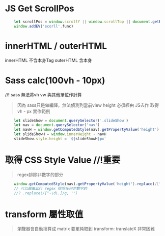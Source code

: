 # JS Get ScrollPos
```js
    let scrollPos = window.scrollY || window.scrollTop || document.getElementsByTagName('html')[0].scrollTop
    window.addEV('scorll',func)
```

# innerHTML / outerHTML
innerHTML 不含本身Tag
outerHTML 含本身

# Sass calc(100vh - 10px)
//! sass 無法將vh vw 與其他單位作計算
> 因為 sass只是做編譯，無法偵測到當前view height
> 必須經由 JS去作 取得 vh - px
> 實作範例
```js
    let slideShow = document.querySelector('.slideShow')
    let nav = document.querySelector('nav')
    let navH = window.getComputedStyle(nav).getPropertyValue('height').replace(/[^-\d\.]/g, '')
    let slideShowH = window.innerHeight - navH
    slideShow.style.height = `${slideShowH}px`
```

# 取得 CSS Style Value  //!重要
> regex排除非數字的部分
```js
    window.getComputedStyle(nav).getPropertyValue('height').replace(/[^-\d\.]/g, '')
    // 可以藉由此行 regex 排除任何非數字的
    //? .replace(/[^-\d\.]/g, '')
```

# transform 屬性取值
> 瀏覽器會自動換算成 matrix
> 要單純取到 transform: translateX 非常困難